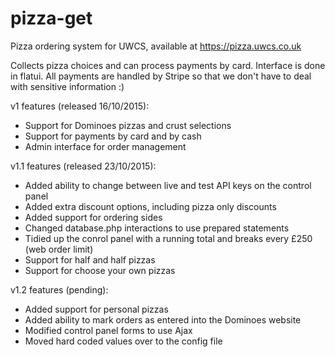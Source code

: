 # pizza-get
Pizza ordering system for UWCS, available at https://pizza.uwcs.co.uk

Collects pizza choices and can process payments by card. Interface is done in flatui. All payments are handled by Stripe so that we don't have to deal with sensitive information :)

v1 features (released 16/10/2015):
* Support for Dominoes pizzas and crust selections
* Support for payments by card and by cash
* Admin interface for order management

v1.1 features (released 23/10/2015):
* Added ability to change between live and test API keys on the control panel
* Added extra discount options, including pizza only discounts
* Added support for ordering sides
* Changed database.php interactions to use prepared statements
* Tidied up the conrol panel with a running total and breaks every £250 (web order limit)
* Support for half and half pizzas
* Support for choose your own pizzas

v1.2 features (pending):
* Added support for personal pizzas
* Added ability to mark orders as entered into the Dominoes website
* Modified control panel forms to use Ajax
* Moved hard coded values over to the config file
